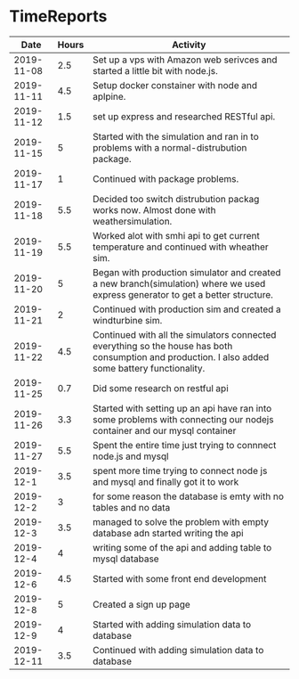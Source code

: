 # TimeReports
| Date  |      Hours    | Activity                                       |
| ----------- | ------- |-----------------------------------------------
| 2019-11-08  | 2.5     | Set up a vps with Amazon web serivces and started a little bit with node.js.|
|2019-11-11   | 4.5| Setup docker constainer with node and aplpine.|
|2019-11-12| 1.5 | set up express and researched RESTful api.|
|2019-11-15|5| Started with the simulation and ran in to problems with a normal-distrubution package.|
2019-11-17|1| Continued with package problems.|
2019-11-18| 5.5| Decided too switch  distrubution packag works now.  Almost done with weathersimulation.|
| 2019-11-19  | 5.5       | Worked alot with smhi api to get current temperature and continued with wheather sim.|
| 2019-11-20  | 5       | Began  with production simulator and created a new branch(simulation) where we used express generator to get a better structure.|
| 2019-11-21  | 2       | Continued with production sim and created a windturbine sim.|
| 2019-11-22  | 4.5       | Continued with all the simulators connected everything so the house has both consumption and production. I also added some battery functionality.|
| 2019-11-25  | 0.7     |Did some research on restful api|
| 2019-11-26  | 3.3     | Started with setting up an api have ran into some problems with connecting our nodejs container and our mysql container|
| 2019-11-27  | 5.5     | Spent the entire time just trying to connnect node.js and mysql|
| 2019-12-1   | 3.5     | spent more time trying to connect node js and mysql and finally got it to work|
| 2019-12-2   |  3   | for some reason the database is emty with no tables and no data |
| 2019-12-3   |  3.5   |managed to solve the problem with empty database adn started writing the api |
| 2019-12-4   | 4    | writing some of the api and adding table to mysql database |
| 2019-12-6   | 4.5  | Started with some front end development|
| 2019-12-8   | 5  |Created a sign up page|
| 2019-12-9   |  4  | Started with adding simulation data to database|
| 2019-12-11  | 3.5  | Continued with adding simulation data to database |